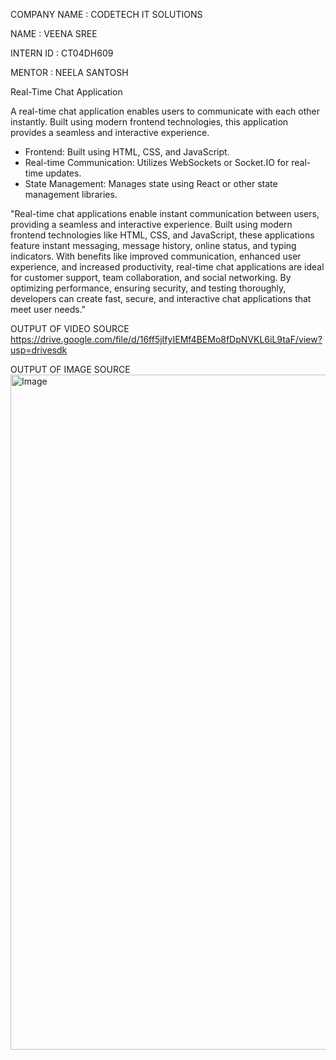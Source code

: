 COMPANY NAME : CODETECH IT SOLUTIONS

NAME : VEENA SREE

INTERN ID : CT04DH609

MENTOR : NEELA  SANTOSH

Real-Time Chat Application

A real-time chat application enables users to communicate with each other instantly. Built using modern frontend technologies, this application provides a seamless and interactive experience.

- Frontend: Built using HTML, CSS, and JavaScript.
- Real-time Communication: Utilizes WebSockets or Socket.IO for real-time updates.
- State Management: Manages state using React or other state management libraries.

"Real-time chat applications enable instant communication between users, providing a seamless and interactive experience. Built using modern frontend technologies like HTML, CSS, and JavaScript, these applications feature instant messaging, message history, online status, and typing indicators. With benefits like improved communication, enhanced user experience, and increased productivity, real-time chat applications are ideal for customer support, team collaboration, and social networking. By optimizing performance, ensuring security, and testing thoroughly, developers can create fast, secure, and interactive chat applications that meet user needs."

OUTPUT OF VIDEO SOURCE
https://drive.google.com/file/d/16ff5jIfyIEMf4BEMo8fDpNVKL6iL9taF/view?usp=drivesdk

OUTPUT OF IMAGE SOURCE
<img width="1920" height="1080" alt="Image" src="https://github.com/user-attachments/assets/cd485333-47f3-4f02-a12f-fb383e4062c0" />

